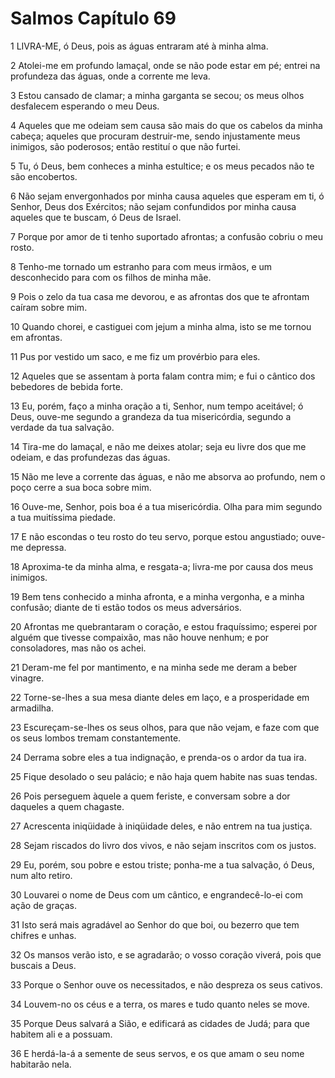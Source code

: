 # Salmos Capítulo 69

1	LIVRA-ME, ó Deus, pois as águas entraram até à minha alma.

2	Atolei-me em profundo lamaçal, onde se não pode estar em pé; entrei na profundeza das águas, onde a corrente me leva.

3	Estou cansado de clamar; a minha garganta se secou; os meus olhos desfalecem esperando o meu Deus.

4	Aqueles que me odeiam sem causa são mais do que os cabelos da minha cabeça; aqueles que procuram destruir-me, sendo injustamente meus inimigos, são poderosos; então restituí o que não furtei.

5	Tu, ó Deus, bem conheces a minha estultice; e os meus pecados não te são encobertos.

6	Não sejam envergonhados por minha causa aqueles que esperam em ti, ó Senhor, Deus dos Exércitos; não sejam confundidos por minha causa aqueles que te buscam, ó Deus de Israel.

7	Porque por amor de ti tenho suportado afrontas; a confusão cobriu o meu rosto.

8	Tenho-me tornado um estranho para com meus irmãos, e um desconhecido para com os filhos de minha mãe.

9	Pois o zelo da tua casa me devorou, e as afrontas dos que te afrontam caíram sobre mim.

10	Quando chorei, e castiguei com jejum a minha alma, isto se me tornou em afrontas.

11	Pus por vestido um saco, e me fiz um provérbio para eles.

12	Aqueles que se assentam à porta falam contra mim; e fui o cântico dos bebedores de bebida forte.

13	Eu, porém, faço a minha oração a ti, Senhor, num tempo aceitável; ó Deus, ouve-me segundo a grandeza da tua misericórdia, segundo a verdade da tua salvação.

14	Tira-me do lamaçal, e não me deixes atolar; seja eu livre dos que me odeiam, e das profundezas das águas.

15	Não me leve a corrente das águas, e não me absorva ao profundo, nem o poço cerre a sua boca sobre mim.

16	Ouve-me, Senhor, pois boa é a tua misericórdia. Olha para mim segundo a tua muitíssima piedade.

17	E não escondas o teu rosto do teu servo, porque estou angustiado; ouve-me depressa.

18	Aproxima-te da minha alma, e resgata-a; livra-me por causa dos meus inimigos.

19	Bem tens conhecido a minha afronta, e a minha vergonha, e a minha confusão; diante de ti estão todos os meus adversários.

20	Afrontas me quebrantaram o coração, e estou fraquíssimo; esperei por alguém que tivesse compaixão, mas não houve nenhum; e por consoladores, mas não os achei.

21	Deram-me fel por mantimento, e na minha sede me deram a beber vinagre.

22	Torne-se-lhes a sua mesa diante deles em laço, e a prosperidade em armadilha.

23	Escureçam-se-lhes os seus olhos, para que não vejam, e faze com que os seus lombos tremam constantemente.

24	Derrama sobre eles a tua indignação, e prenda-os o ardor da tua ira.

25	Fique desolado o seu palácio; e não haja quem habite nas suas tendas.

26	Pois perseguem àquele a quem feriste, e conversam sobre a dor daqueles a quem chagaste.

27	Acrescenta iniqüidade à iniqüidade deles, e não entrem na tua justiça.

28	Sejam riscados do livro dos vivos, e não sejam inscritos com os justos.

29	Eu, porém, sou pobre e estou triste; ponha-me a tua salvação, ó Deus, num alto retiro.

30	Louvarei o nome de Deus com um cântico, e engrandecê-lo-ei com ação de graças.

31	Isto será mais agradável ao Senhor do que boi, ou bezerro que tem chifres e unhas.

32	Os mansos verão isto, e se agradarão; o vosso coração viverá, pois que buscais a Deus.

33	Porque o Senhor ouve os necessitados, e não despreza os seus cativos.

34	Louvem-no os céus e a terra, os mares e tudo quanto neles se move.

35	Porque Deus salvará a Sião, e edificará as cidades de Judá; para que habitem ali e a possuam.

36	E herdá-la-á a semente de seus servos, e os que amam o seu nome habitarão nela.

